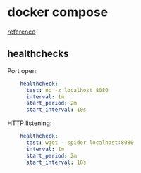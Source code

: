 # docker compose

[reference](https://docs.docker.com/reference/compose-file/)

## healthchecks

Port open:
```yaml
    healthcheck:
      test: nc -z localhost 8080
      interval: 1m
      start_period: 2m
      start_interval: 10s
```

HTTP listening:
```yaml
    healthcheck:
      test: wget --spider localhost:8080
      interval: 1m
      start_period: 2m
      start_interval: 10s
```
